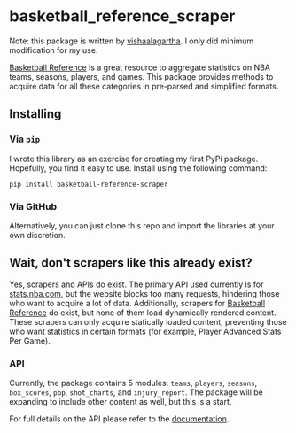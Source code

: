 # basketball_reference_scraper

Note: this package is written by [vishaalagartha](https://github.com/vishaalagartha). I only did minimum modification for my use.

[Basketball Reference](https://www.basketball-reference.com/) is a great resource to aggregate statistics on NBA teams, seasons, players, and games. This package provides methods to acquire data for all these categories in pre-parsed and simplified formats.

## Installing
### Via `pip`
I wrote this library as an exercise for creating my first PyPi package. Hopefully, you find it easy to use.
Install using the following command:

```
pip install basketball-reference-scraper
```

### Via GitHub
Alternatively, you can just clone this repo and import the libraries at your own discretion.

## Wait, don't scrapers like this already exist?

Yes, scrapers and APIs do exist. The primary API used currently is for [stats.nba.com](https://stats.nba.com/), but the website blocks too many requests, hindering those who want to acquire a lot of data. Additionally, scrapers for [Basketball Reference](https://www.basketball-reference.com/) do exist, but none of them load dynamically rendered content. These scrapers can only acquire statically loaded content, preventing those who want statistics in certain formats (for example, Player Advanced Stats Per Game).

### API
Currently, the package contains 5 modules: `teams`, `players`, `seasons`, `box_scores`, `pbp`, `shot_charts`, and `injury_report`. 
The package will be expanding to include other content as well, but this is a start.

For full details on the API please refer to the [documentation](https://github.com/vishaalagartha/basketball_reference_scraper/blob/master/API.md).
